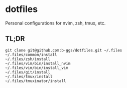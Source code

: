 # dotfiles

Personal configurations for nvim, zsh, tmux, etc.

## TL;DR

```
git clone git@github.com:b-ggs/dotfiles.git ~/.files
~/.files/common/install
~/.files/zsh/install
~/.files/vim/bin/install_nvim
~/.files/vim/bin/install_vim
~/.files/git/install
~/.files/tmux/install
~/.files/tmuxinator/install
```
